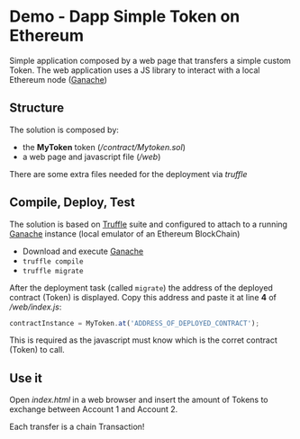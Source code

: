 # Demo - Dapp Simple Token on Ethereum

Simple application composed by a web page that transfers a simple custom Token.
The web application uses a JS library to interact with a local Ethereum node ([Ganache](http://truffleframework.com/ganache/))
 
## Structure

The solution is composed by:

- the **MyToken** token (*/contract/Mytoken.sol*)
- a web page and javascript file (*/web*)

There are some extra files needed for the deployment via *truffle*

## Compile, Deploy, Test

The solution is based on [Truffle](http://truffleframework.com/) suite and configured to attach to a running [Ganache](http://truffleframework.com/ganache/) instance (local emulator of an Ethereum BlockChain)

- Download and execute [Ganache](http://truffleframework.com/ganache/)
- `truffle compile`
- `truffle migrate`

After the deployment task (called `migrate`) the address of the deployed contract (Token) is displayed. Copy this address and paste it at line **4** of */web/index.js*:

~~~javascript
contractInstance = MyToken.at('ADDRESS_OF_DEPLOYED_CONTRACT');
~~~

This is required as the javascript must know which is the corret contract (Token) to call.

## Use it

Open *index.html* in a web browser and insert the amount of Tokens to exchange between Account 1 and Account 2. 

Each transfer is a chain Transaction!

